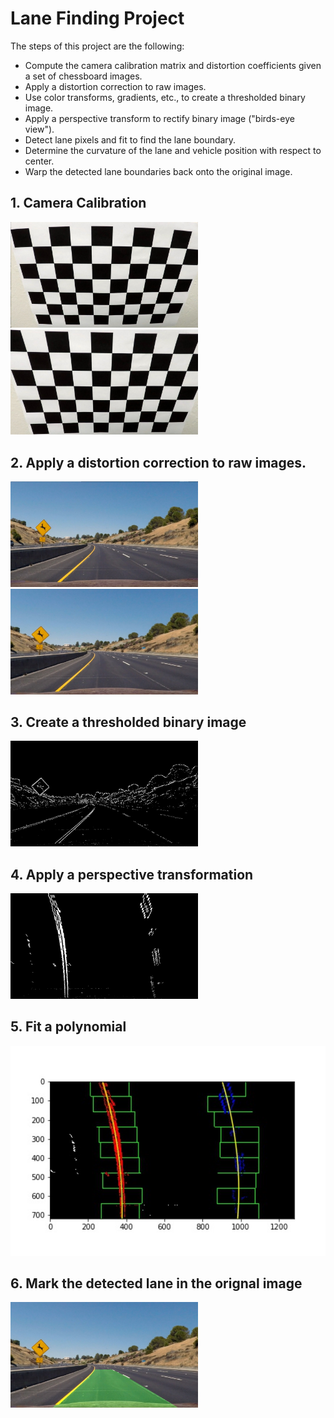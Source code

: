 
# Lane Finding Project

The steps of this project are the following:

* Compute the camera calibration matrix and distortion coefficients given a set of chessboard images.
* Apply a distortion correction to raw images.
* Use color transforms, gradients, etc., to create a thresholded binary image.
* Apply a perspective transform to rectify binary image ("birds-eye view").
* Detect lane pixels and fit to find the lane boundary.
* Determine the curvature of the lane and vehicle position with respect to center.
* Warp the detected lane boundaries back onto the original image.


## 1. Camera Calibration
<img src="./data/test_cal/test_image.jpg" width="300"> <img src="./data/test_cal/test_undist.jpg" width="300">

## 2. Apply a distortion correction to raw images.
<img src="./data/test_street_imgs/test2.jpg" width="300"> <img src="./data/output/undist/test2_undist.jpg" width="300">

## 3. Create a thresholded binary image
<img src="./data/output/binary/test2_binary.jpg" width="300">

## 4. Apply a perspective transformation
<img src="./data/output/bird_eye/test2_birdeye.jpg" width="300">

## 5. Fit a polynomial 
<img src="./data/output/poly/test2_poly.jpg" width="600">

## 6. Mark the detected lane in the orignal image
<img src="./data/output/lane/test2_lane.jpg" width="300">

